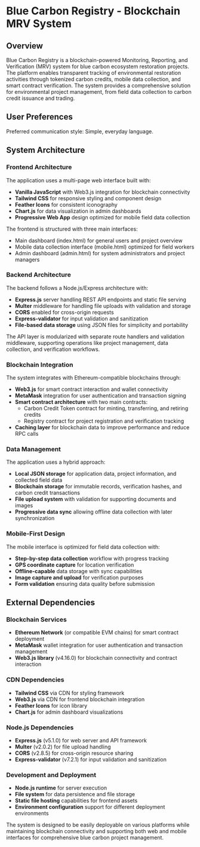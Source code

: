 # Blue Carbon Registry - Blockchain MRV System

## Overview

Blue Carbon Registry is a blockchain-powered Monitoring, Reporting, and Verification (MRV) system for blue carbon ecosystem restoration projects. The platform enables transparent tracking of environmental restoration activities through tokenized carbon credits, mobile data collection, and smart contract verification. The system provides a comprehensive solution for environmental project management, from field data collection to carbon credit issuance and trading.

## User Preferences

Preferred communication style: Simple, everyday language.

## System Architecture

### Frontend Architecture
The application uses a multi-page web interface built with:
- **Vanilla JavaScript** with Web3.js integration for blockchain connectivity
- **Tailwind CSS** for responsive styling and component design
- **Feather Icons** for consistent iconography
- **Chart.js** for data visualization in admin dashboards
- **Progressive Web App** design optimized for mobile field data collection

The frontend is structured with three main interfaces:
- Main dashboard (index.html) for general users and project overview
- Mobile data collection interface (mobile.html) optimized for field workers
- Admin dashboard (admin.html) for system administrators and project managers

### Backend Architecture
The backend follows a Node.js/Express architecture with:
- **Express.js** server handling REST API endpoints and static file serving
- **Multer** middleware for handling file uploads with validation and storage
- **CORS** enabled for cross-origin requests
- **Express-validator** for input validation and sanitization
- **File-based data storage** using JSON files for simplicity and portability

The API layer is modularized with separate route handlers and validation middleware, supporting operations like project management, data collection, and verification workflows.

### Blockchain Integration
The system integrates with Ethereum-compatible blockchains through:
- **Web3.js** for smart contract interaction and wallet connectivity
- **MetaMask** integration for user authentication and transaction signing
- **Smart contract architecture** with two main contracts:
  - Carbon Credit Token contract for minting, transferring, and retiring credits
  - Registry contract for project registration and verification tracking
- **Caching layer** for blockchain data to improve performance and reduce RPC calls

### Data Management
The application uses a hybrid approach:
- **Local JSON storage** for application data, project information, and collected field data
- **Blockchain storage** for immutable records, verification hashes, and carbon credit transactions
- **File upload system** with validation for supporting documents and images
- **Progressive data sync** allowing offline data collection with later synchronization

### Mobile-First Design
The mobile interface is optimized for field data collection with:
- **Step-by-step data collection** workflow with progress tracking
- **GPS coordinate capture** for location verification
- **Offline-capable** data storage with sync capabilities
- **Image capture and upload** for verification purposes
- **Form validation** ensuring data quality before submission

## External Dependencies

### Blockchain Services
- **Ethereum Network** (or compatible EVM chains) for smart contract deployment
- **MetaMask** wallet integration for user authentication and transaction management
- **Web3.js library** (v4.16.0) for blockchain connectivity and contract interaction

### CDN Dependencies
- **Tailwind CSS** via CDN for styling framework
- **Web3.js** via CDN for frontend blockchain integration
- **Feather Icons** for icon library
- **Chart.js** for admin dashboard visualizations

### Node.js Dependencies
- **Express.js** (v5.1.0) for web server and API framework
- **Multer** (v2.0.2) for file upload handling
- **CORS** (v2.8.5) for cross-origin resource sharing
- **Express-validator** (v7.2.1) for input validation and sanitization

### Development and Deployment
- **Node.js runtime** for server execution
- **File system** for data persistence and file storage
- **Static file hosting** capabilities for frontend assets
- **Environment configuration** support for different deployment environments

The system is designed to be easily deployable on various platforms while maintaining blockchain connectivity and supporting both web and mobile interfaces for comprehensive blue carbon project management.